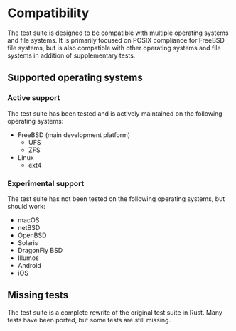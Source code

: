 # Compatibility

The test suite is designed to be compatible with multiple operating systems and file systems.
It is primarily focused on POSIX compliance for FreeBSD file systems, but is also compatible with other operating systems and file systems
in addition of supplementary tests.

## Supported operating systems

### Active support

The test suite has been tested and is actively maintained on the following operating systems:

- FreeBSD (main development platform)
  - UFS
  - ZFS
- Linux
  - ext4

### Experimental support

The test suite has not been tested on the following operating systems, but should work:

- macOS
- netBSD
- OpenBSD
- Solaris
- DragonFly BSD
- Illumos
- Android
- iOS

## Missing tests

The test suite is a complete rewrite of the original test suite in Rust. Many tests have been ported, but some tests are still missing.

<!-- cmdrun python3 ../compatibility_report.py -->
